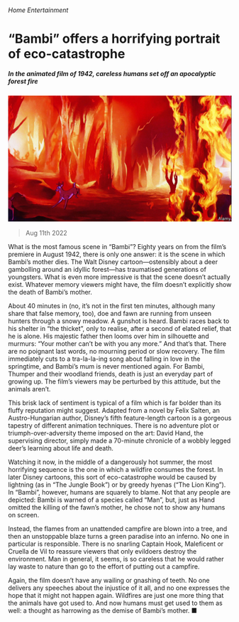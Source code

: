###### Home Entertainment

# “Bambi” offers a horrifying portrait of eco-catastrophe 

##### In the animated film of 1942, careless humans set off an apocalyptic forest fire 

![image](images/20220813_CUP003.jpg) 

> Aug 11th 2022 

What is the most famous scene in “Bambi”? Eighty years on from the film’s premiere in August 1942, there is only one answer: it is the scene in which Bambi’s mother dies. The Walt Disney cartoon—ostensibly about a deer gambolling around an idyllic forest—has traumatised generations of youngsters. What is even more impressive is that the scene doesn’t actually exist. Whatever memory viewers might have, the film doesn’t explicitly show the death of Bambi’s mother. 

About 40 minutes in (no, it’s not in the first ten minutes, although many share that false memory, too), doe and fawn are running from unseen hunters through a snowy meadow. A gunshot is heard. Bambi races back to his shelter in “the thicket”, only to realise, after a second of elated relief, that he is alone. His majestic father then looms over him in silhouette and murmurs: “Your mother can’t be with you any more.” And that’s that. There are no poignant last words, no mourning period or slow recovery. The film immediately cuts to a tra-la-la-ing song about falling in love in the springtime, and Bambi’s mum is never mentioned again. For Bambi, Thumper and their woodland friends, death is just an everyday part of growing up. The film’s viewers may be perturbed by this attitude, but the animals aren’t.

This brisk lack of sentiment is typical of a film which is far bolder than its fluffy reputation might suggest. Adapted from a novel by Felix Salten, an Austro-Hungarian author, Disney’s fifth feature-length cartoon is a gorgeous tapestry of different animation techniques. There is no adventure plot or triumph-over-adversity theme imposed on the art: David Hand, the supervising director, simply made a 70-minute chronicle of a wobbly legged deer’s learning about life and death.

Watching it now, in the middle of a dangerously hot summer, the most horrifying sequence is the one in which a wildfire consumes the forest. In later Disney cartoons, this sort of eco-catastrophe would be caused by lightning (as in “The Jungle Book”) or by greedy hyenas (“The Lion King”). In “Bambi”, however, humans are squarely to blame. Not that any people are depicted: Bambi is warned of a species called “Man”, but, just as Hand omitted the killing of the fawn’s mother, he chose not to show any humans on screen. 

Instead, the flames from an unattended campfire are blown into a tree, and then an unstoppable blaze turns a green paradise into an inferno. No one in particular is responsible. There is no snarling Captain Hook, Maleficent or Cruella de Vil to reassure viewers that only evildoers destroy the environment. Man in general, it seems, is so careless that he would rather lay waste to nature than go to the effort of putting out a campfire.

Again, the film doesn’t have any wailing or gnashing of teeth. No one delivers any speeches about the injustice of it all, and no one expresses the hope that it might not happen again. Wildfires are just one more thing that the animals have got used to. And now humans must get used to them as well: a thought as harrowing as the demise of Bambi’s mother. ■

